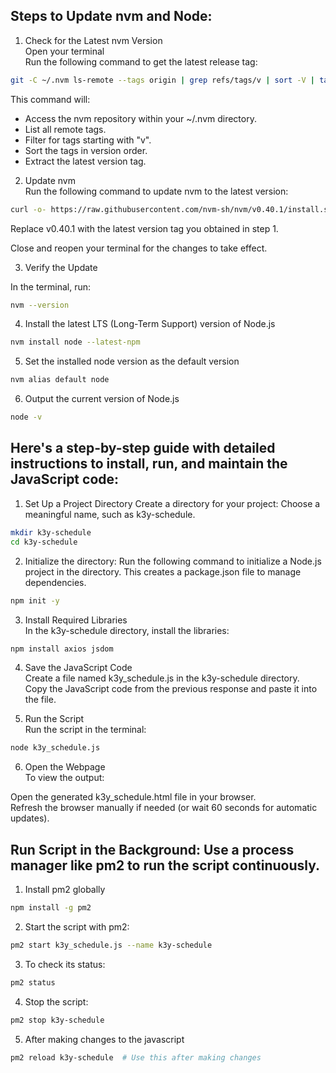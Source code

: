 ## Steps to Update nvm and Node:  

1. Check for the Latest nvm Version  
Open your terminal  
Run the following command to get the latest release tag:
```bash
git -C ~/.nvm ls-remote --tags origin | grep refs/tags/v | sort -V | tail -n 1 | cut -d/ -f3  
```
This command will:  
*   Access the nvm repository within your ~/.nvm directory.  
*   List all remote tags.  
*   Filter for tags starting with "v".  
*   Sort the tags in version order.  
*   Extract the latest version tag.  

2. Update nvm  
Run the following command to update nvm to the latest version:  
```bash
curl -o- https://raw.githubusercontent.com/nvm-sh/nvm/v0.40.1/install.sh | bash
```
Replace v0.40.1 with the latest version tag you obtained in step 1.  

Close and reopen your terminal for the changes to take effect.  

3. Verify the Update   

In the terminal, run:  
```bash
nvm --version
```
4. Install the latest LTS (Long-Term Support) version of Node.js    
```bash
nvm install node --latest-npm  
```
5. Set the installed node version as the default version   
```bash
nvm alias default node  
```
6. Output the current version of Node.js  
```bash
node -v  
```

## Here's a step-by-step guide with detailed instructions to install, run, and maintain the JavaScript code:

1. Set Up a Project Directory
Create a directory for your project: Choose a meaningful name, such as k3y-schedule.  
```bash
mkdir k3y-schedule
cd k3y-schedule
```

2. Initialize the directory: Run the following command to initialize a Node.js project in the directory. This creates a package.json file to manage dependencies.  
```bash
npm init -y  
```
3. Install Required Libraries  
In the k3y-schedule directory, install the libraries:  
```bash
npm install axios jsdom  
```

4. Save the JavaScript Code  
Create a file named k3y_schedule.js in the k3y-schedule directory.  
Copy the JavaScript code from the previous response and paste it into the file.  

5. Run the Script  
Run the script in the terminal:  
```bash
node k3y_schedule.js  
```

6. Open the Webpage  
To view the output:  

Open the generated k3y_schedule.html file in your browser.  
Refresh the browser manually if needed (or wait 60 seconds for automatic updates).   

## Run Script in the Background: Use a process manager like pm2 to run the script continuously.  

1. Install pm2 globally  
```bash 
npm install -g pm2  
```

2. Start the script with pm2:  
```bash
pm2 start k3y_schedule.js --name k3y-schedule
```

3. To check its status:  
```bash
pm2 status
```

4. Stop the script:  
```bash
pm2 stop k3y-schedule
```

5. After making changes to the javascript
```bash
pm2 reload k3y-schedule  # Use this after making changes
```